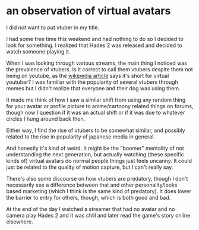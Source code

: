 # an observation of virtual avatars

I did _not_ want to put vtuber in my title.

I had some free time this weekend and had nothing to do so I decided to look for
something. I realized that Hades 2 was released and decided to watch someone
playing it.

When I was looking through various streams, the main thing I noticed was the
prevalence of vtubers. Is it correct to call them vtubers despite them not being
on youtube, as the [wikipedia article](https://en.wikipedia.org/wiki/VTuber)
says it's short for virtual youtuber? I was familiar with the popularity of
several vtubers through memes but I didn't realize that everyone and their dog
was using them.

It made me think of how I saw a similar shift from using any random thing for
your avatar or profile picture to anime/cartoony related things on forums,
though now I question if it was an actual shift or if it was due to whatever
circles I hung around back then.

Either way, I find the rise of vtubers to be somewhat similar, and possibly
related to the rise in popularity of japanese media in general.

And honestly it's kind of weird. It might be the "boomer" mentality of not
understanding the next generation, but actually watching (these specific kinds
of) virtual avatars do normal people things just feels uncanny. It could just be
related to the quality of motion capture, but I can't really say.

There's also some discourse on how vtubers are predatory, though I don't
necessarily see a difference between that and other personality/looks based
marketing (which I think is the same kind of predatory). It does lower the
barrier to entry for others, though, which is both good and bad.

At the end of the day I watched a streamer that had no avatar and no camera play
Hades 2 and it was chill and later read the game's story online elsewhere.
